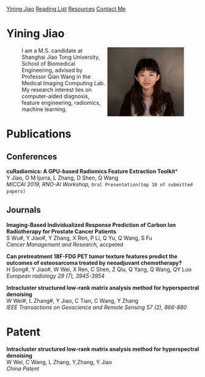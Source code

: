 
[Yining Jiao](https://github.com/jiaoyining/jiaoyining.github.io/blob/master/README.md)
[Reading List](https://github.com/jiaoyining/jiaoyining.github.io/blob/master/readinglist.md)
[Resources](https://github.com/jiaoyining/jiaoyining.github.io/blob/master/resources.md)
[Contact Me](https://github.com/jiaoyining/jiaoyining.github.io/blob/master/contactme.md)


# Yining Jiao

<figure class="thrid">
<img src="https://github.com/jiaoyining/jiaoyining.github.io/blob/master/photo1.png" width = "200" height = "180" align="right">I am a M.S. candidate at Shanghai Jiao Tong University, School of Biomedical Engineering, advised by Professor Qian Wang in the Medical Imaging Computing Lab. My research interest lies on computer-aided diagnosis, feature engineering, radiomics, machine learning.
</figure>


# Publications

## Conferences
**cuRadiomics: A GPU-based Radiomics Feature Extraction Toolkit***  
Y Jiao, O M Ijurra, L Zhang, D Shen, Q Wang  
*MICCAI 2019, RNO-AI Workshop,* `Oral Presentation(top 10 of submitted papers)`

## Journals
**Imaging-Based Individualized Response Prediction of Carbon Ion Radiotherapy for Prostate Cancer Patients**  
S Wu#, Y Jiao#, Y Zhang, X Ren, P Li, Q Yu, Q Wang, S Fu  
*Cancer Management and Research,* accpeted

**Can pretreatment 18F-FDG PET tumor texture features predict the outcomes of osteosarcoma treated by neoadjuvant chemotherapy?**  
H Song#, Y Jiao#, W Wei, X Ren, C Shen, Z Qiu, Q Yang, Q Wang, QY Luo  
*European radiology 29 (7), 3945-3954*

**Intracluster structured low-rank matrix analysis method for hyperspectral denoising**  
W Wei#, L Zhang#, Y Jiao, C Tian, C Wang, Y Zhang  
*IEEE Transactions on Geoscience and Remote Sensing 57 (2), 866-880*

# Patent

**Intracluster structured low-rank matrix analysis method for hyperspectral denoising**  
W Wei, C Wang, L Zhang, Y,Zhang, Y Jiao  
*China Patent*  


